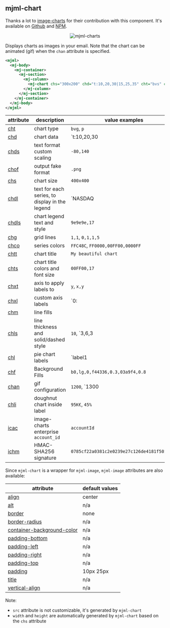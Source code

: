 ## mjml-chart

Thanks a lot to [image-charts](https://image-charts.com/) for their contribution with this component. It's available on [Github](https://github.com/image-charts/mjml-charts) and [NPM](https://www.npmjs.com/package/mjml-chart).

<p align="center">
  <img src="https://puu.sh/tjIVp/cd01defdac.png" alt="mjml-charts" />
</p>

Displays charts as images in your email. Note that the chart can be animated (gif) when the `chan` attribute is specified.

```xml
<mjml>
  <mj-body>
    <mj-container>
      <mj-section>
        <mj-column>
          <mj-chart chs="300x200" chd="t:10,20,30|15,25,35" cht="bvs" chxt="x,y" chxl="0:|A|B|C" />
        </mj-column>
      </mj-section>
    </mj-container>
  </mj-body>
</mjml>
```


| attribute                                                                      | description                                    | value examples                                  |
| ------------------------------------------------------------------------------ | ---------------------------------------------- | ----------------------------------------------- |
| [cht](https://image-charts.com/documentation#chart-type)                       | chart type                                     | `bvg`, `p`                                      |
| [chd](https://image-charts.com/documentation#data-format)                      | chart data                                     | `t:10,20,30|15,25,35`                           |
| [chds](https://image-charts.com/documentation#text-format-with-custom-scaling) | text format custom scaling                     | `-80,140`                                       |
| [chof](https://image-charts.com/documentation#output-format)                   | output fake format                             | `.png`                                          |
| [chs](https://image-charts.com/documentation#chart-size)                       | chart size                                     | `400x400`                                       |
| [chdl](https://image-charts.com/documentation#chart-legend-text-and-style)     | text for each series, to display in the legend | `NASDAQ|FTSE100|DOW`                            |
| [chdls](https://image-charts.com/documentation#chart-legend-text-and-style)    | chart legend text and style                    | `9e9e9e,17`                                     |
| [chg](https://image-charts.com/documentation#grid-lines)                       | grid lines                                     | `1,1`, `0,1,1,5`                                |
| [chco](https://image-charts.com/documentation#series-colors)                   | series colors                                  | `FFC48C`, `FF0000,00FF00,0000FF`                |
| [chtt](https://image-charts.com/documentation)                                 | chart title                                    | `My beautiful chart`                            |
| [chts](https://image-charts.com/documentation)                                 | chart title colors and font size               | `00FF00,17`                                     |
| [chxt](https://image-charts.com/documentation)                                 | axis to apply labels to                        | `y`, `x,y`                                      |
| [chxl](https://image-charts.com/documentation)                                 | custom axis labels                             | `0:|Jan|July|Jan`, `0:|Jan|July|Jan|1|10|20|30` |
| [chm](https://image-charts.com/documentation)                                  | line fills                                     |                                                 |
| [chls](https://image-charts.com/documentation#line-styles)                     | line thickness and solid/dashed style          | `10`, `3,6,3|5`                                 |
| [chl](https://image-charts.com/documentation#labels)                           | pie chart labels                               | `label1|label2`                                 |
| [chf](https://image-charts.com/documentation#background-fills)                 | Background Fills                               | `b0,lg,0,f44336,0.3,03a9f4,0.8`                 |
| [chan](https://image-charts.com/documentation#chart-gif-animation)             | gif configuration                              | `1200`, `1300|easeInOutSine`                    |
| [chli](https://image-charts.com/documentation#inside-label)                    | doughnut chart inside label                    | `95K€`, `45%`                                   |
| [icac](https://image-charts.com/documentation#enterprise-version)              | image-charts enterprise `account_id`           | `accountId`                                     |
| [ichm](https://image-charts.com/documentation#enterprise-version)              | HMAC-SHA256 signature                          | `0785cf22a0381c2e0239e27c126de4181f501d11…`     |


Since `mjml-chart` is a wrapper for `mjml-image`, `mjml-image` attributes are also available:

| attribute                                 | default values |
| ----------------------------------------- | -------------- |
| [align](#mjml-image)                      | center         |
| [alt](#mjml-image)                        | n/a            |
| [border](#mjml-image)                     | none           |
| [border-radius](#mjml-image)              | n/a            |
| [container-background-color](#mjml-image) | n/a            |
| [padding-bottom](#mjml-image)             | n/a            |
| [padding-left](#mjml-image)               | n/a            |
| [padding-right](#mjml-image)              | n/a            |
| [padding-top](#mjml-image)                | n/a            |
| [padding](#mjml-image)                    | 10px 25px      |
| [title](#mjml-image)                      | n/a            |
| [vertical-align](#mjml-image)             | n/a            |


Note:
- `src` attribute is not customizable, it's generated by `mjml-chart`
- `width` and `height` are automatically generated by `mjml-chart` based on the `chs` attribute
